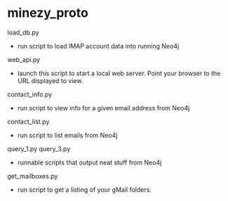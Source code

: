 minezy_proto
============

load_db.py      
- run script to load IMAP account data into running Neo4j

web_api.py 
- launch this script to start a local web server. Point your browser to the URL displayed to view.

contact_info.py 
- run script to view info for a given email address from Neo4j

contact_list.py 
- run script to list emails from Neo4j

query_1.py 
query_3.py 
- runnable scripts that output neat stuff from Neo4j     

get_mailboxes.py
- run script to get a listing of your gMail folders.